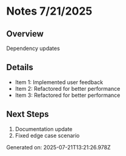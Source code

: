 # Notes 7/21/2025

## Overview
Dependency updates

## Details
- Item 1: Implemented user feedback
- Item 2: Refactored for better performance
- Item 3: Refactored for better performance

## Next Steps
1. Documentation update
2. Fixed edge case scenario

Generated on: 2025-07-21T13:21:26.978Z

